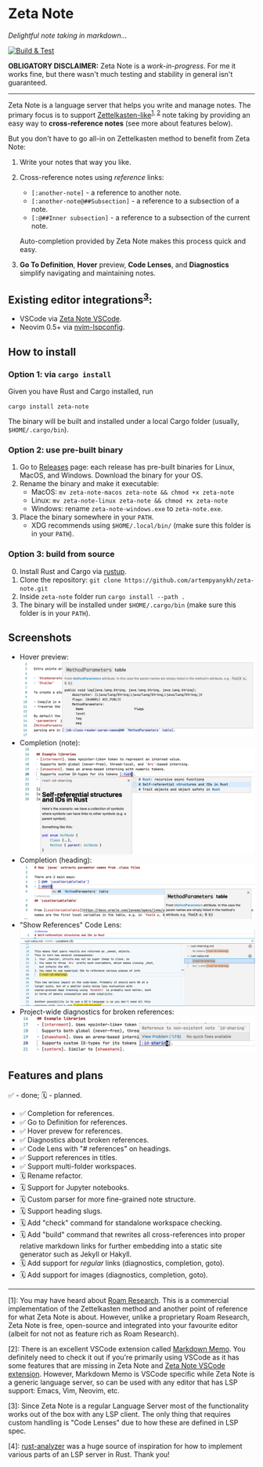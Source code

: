 # Zeta Note 

_Delightful note taking in markdown..._

[![Build & Test](https://github.com/artempyanykh/zeta-note/actions/workflows/push.yml/badge.svg?branch=main)](https://github.com/artempyanykh/zeta-note/actions/workflows/push.yml)

**OBLIGATORY DISCLAIMER:**
Zeta Note is a _work-in-progress_. For me it works fine, but there wasn't
much testing and stability in general isn't guaranteed.

---

Zeta Note is a language server that helps you write and manage notes. The
primary focus is to support [Zettelkasten-like][zettel-wiki]<sup>[1](#fn1), [2](#fn2)</sup> note
taking by providing an easy way to **cross-reference notes** (see more about
features below).

But you don't have to go all-in on Zettelkasten method to benefit from Zeta Note:
1. Write your notes that way you like.
2. Cross-reference notes using _reference_ links:
   - `[:another-note]` - a reference to another note.
   - `[:another-note@##Subsection]` - a reference to a subsection of a note.
   - `[:@##Inner subsection]` - a reference to a subsection of the current note.

   Auto-completion provided by Zeta Note makes this process quick and easy.
3. **Go To Definition**, **Hover** preview, **Code Lenses**, and
   **Diagnostics** simplify navigating and maintaining notes.

## Existing editor integrations<sup>[3](#fn3)</sup>:

- VSCode via [Zeta Note VSCode][zn-vscode].
- Neovim 0.5+ via [nvim-lspconfig](https://github.com/neovim/nvim-lspconfig/blob/master/CONFIG.md#zeta_note).

## How to install

### Option 1: via `cargo install`

Given you have Rust and Cargo installed, run 
```
cargo install zeta-note
```

The binary will be built and installed under a local Cargo folder (usually, `$HOME/.cargo/bin`).

### Option 2: use pre-built binary

1. Go to [Releases](https://github.com/artempyanykh/zeta-note/releases) page: each release has pre-built binaries for Linux, MacOS, and Windows. Download the binary for your OS.
2. Rename the binary and make it executable:
    * MacOS: `mv zeta-note-macos zeta-note && chmod +x zeta-note`
    * Linux: `mv zeta-note-linux zeta-note && chmod +x zeta-note`
    * Windows: rename `zeta-note-windows.exe` to `zeta-note.exe`.
3. Place the binary somewhere in your `PATH`. 
    * XDG recommends using `$HOME/.local/bin/` (make sure this folder is in your `PATH`).

### Option 3: build from source
0. Install Rust and Cargo via [rustup](https://rustup.rs/).
1. Clone the repository: `git clone https://github.com/artempyanykh/zeta-note.git`
2. Inside `zeta-note` folder run `cargo install --path .`
3. The binary will be installed under `$HOME/.cargo/bin` (make sure this folder is in your `PATH`).

## Screenshots

- Hover preview:
  ![Hover](assets/readme/hover.png)
- Completion (note):
  ![Completion for note](assets/readme/completion-note.png)
- Completion (heading):
  ![Completion for heading](assets/readme/completion-heading.png)
- "Show References" Code Lens:
  ![Show references code lens](assets/readme/code-lens-show-refs.png)
- Project-wide diagnostics for broken references:
  ![Diagnostics](assets/readme/diagnostics.png)

## Features and plans

✅ - done; 🗓 - planned.

- ✅ Completion for references.
- ✅ Go to Definition for references.
- ✅ Hover prevew for references.
- ✅ Diagnostics about broken references.
- ✅ Code Lens with "# references" on headings.
- ✅ Support references in titles.
- ✅ Support multi-folder workspaces.
- 🗓 Rename refactor.
- 🗓 Support for Jupyter notebooks.
- 🗓 Custom parser for more fine-grained note structure.
- 🗓 Support heading slugs.
- 🗓 Add "check" command for standalone workspace checking.
- 🗓 Add "build" command that rewrites all cross-references into proper
  relative markdown links for further embedding into a static site generator
  such as Jekyll or Hakyll.
- 🗓 Add support for _regular_ links (diagnostics, completion, goto).
- 🗓 Add support for images (diagnostics, completion, goto).

---

<span id="fn1">\[1\]</span>: You may have heard about [Roam Research][roam]. This is a commercial
implementation of the Zettelkasten method and another point of reference for
what Zeta Note is about. However, unlike a proprietary Roam Research, Zeta
Note is free, open-source and integrated into your favourite editor (albeit
for not not as feature rich as Roam Research).

<span id="fn2">\[2\]</span>: There is an excellent VSCode extension called [Markdown
Memo][md-memo]. You definitely need to check it out if you're primarily using
VSCode as it has some features that are missing in Zeta Note and [Zeta Note
VSCode extension][zn-vscode]. However, Markdown Memo is VSCode specific while
Zeta Note is a generic language server, so can be used with any editor that
has LSP support: Emacs, Vim, Neovim, etc.

<span id="fn3">\[3\]</span>: Since Zeta Note is a regular Language Server most of the functionality
works out of the box with any LSP client. The only thing that requires custom
handling is "Code Lenses" due to how these are defined in LSP spec.

<span id="fn4">\[4\]</span>: [rust-analyzer](https://github.com/rust-analyzer/rust-analyzer) was a huge
source of inspiration for how to implement various parts of an LSP server in Rust. Thank you!

[zettel-wiki]: https://en.wikipedia.org/wiki/Zettelkasten
[roam]: https://roamresearch.com
[md-memo]: https://github.com/svsool/vscode-memo
[zn-vscode]: https://github.com/artempyanykh/zeta-note-vscode